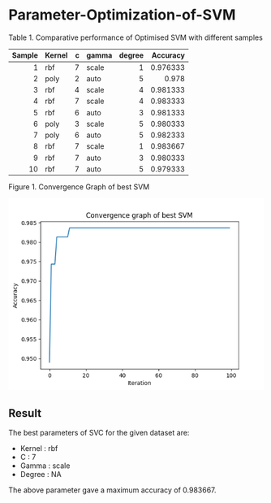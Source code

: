 # Parameter-Optimization-of-SVM


Table 1. Comparative performance of Optimised SVM with different samples

|Sample| Kernel   |   c | gamma   |   degree |   Accuracy |
|-----:|:---------|----:|:--------|---------:|-----------:|
|1     | rbf      |   7 | scale   |        1 |   0.976333 |
|2     | poly     |   2 | auto    |        5 |   0.978    |
|3     | rbf      |   4 | scale   |        4 |   0.981333 |
|4     | rbf      |   7 | scale   |        4 |   0.983333 |
|5     | rbf      |   6 | auto    |        3 |   0.981333 |
|6     | poly     |   3 | scale   |        5 |   0.980333 |
|7     | poly     |   6 | auto    |        5 |   0.982333 |
|8     | rbf      |   7 | scale   |        1 |   0.983667 |
|9     | rbf      |   7 | auto    |        3 |   0.980333 |
|10    | rbf      |   7 | auto    |        5 |   0.979333 |



Figure 1. Convergence Graph of best SVM

![Figure 1. Convergence Graph of best SVM](./images/convergence_graph.png)


## Result
The best parameters of SVC for the given dataset are:
- Kernel : rbf
- C : 7
- Gamma : scale
- Degree : NA

The above parameter gave a maximum accuracy of 0.983667.
